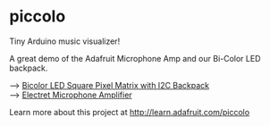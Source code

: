 piccolo
=======

Tiny Arduino music visualizer!

A great demo of the Adafruit Microphone Amp and our Bi-Color LED backpack.

--> [Bicolor LED Square Pixel Matrix with I2C Backpack][ledMatrix]  
--> [Electret Microphone Amplifier][microphoneAmp]

Learn more about this project at http://learn.adafruit.com/piccolo

[ledMatrix]: http://adafruit.com/products/902
[microphoneAmp]: http://adafruit.com/products/1063
